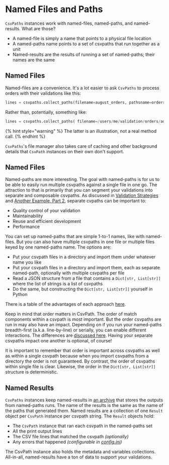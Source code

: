 # Named Files and Paths

`CsvPaths` instances work with named-files, named-paths, and named-results. What are those?

* A named-file is simply a name that points to a physical file location
* A named-paths name points to a set of csvpaths that run together as a unit
* Named-results are the results of running a set of named-paths; their names are the same

## Named Files

Named-files are a convenience. It's a lot easier to ask `CsvPaths`  to process orders with their validations like this:&#x20;

```python
lines = csvpaths.collect_paths(filename=august_orders, pathsname=orders_validation)
```

Rather than, potentially, something like:&#x20;

```python
lines = csvpaths.collect_paths( filename=/users/me/validation/orders/august/aug-31-2024.csv, pathsname=....what do I even enter here?
```

{% hint style="warning" %}
The latter is an illustration, not a real method call.&#x20;
{% endhint %}

`CsvPaths`'s file manager also takes care of caching and other background details that `CsvPath` instances on their own don't support.

## Named Files

Named-paths are more interesting. The goal with named-paths is for us to be able to easily run multiple csvpaths against a single file in one go. The attraction to that is primarily that you can segment your validations into separate and composable csvpaths.  As discussed in [Validation Strategies](../validation/validation_strategies.md) and [Another Example, Part 2](../../getting-started/another-example-part-2.md), separate cvpaths can be important to:&#x20;

* Quality control of your validation
* Maintainability
* Reuse and efficient development
* Performance

You can set up named-paths that are simple 1-to-1 names, like with named-files. But you can also have multiple csvpaths in one file or multiple files keyed by one named-paths name. The options are:&#x20;

* Put your csvpath files in a directory and import them under whatever name you like
* Put your csvpath files in a directory and import them, each as separate named-path, optionally with multiple csvpaths per file
* Read a JSON structure from a file that contains a `Dict[str, List[str]]` where the list of strings is a list of csvpaths
* Do the same, but constructing the `Dict[str, List[str]]` yourself in Python

There is a table of the advantages of each approach [here](../../getting-started/another-example-part-2.md).

Keep in mind that order matters in CsvPath. The order of match components within a csvpath is most important. But the order csvpaths are run in may also have an impact. Depending on if you run your named-paths breadth-first (a.k.a. line-by-line) or serially, you can enable different interactions. The differences are [discussed here](../serial-or-breadth-first-runs.md). Having your separate csvpaths impact one another is optional, of course!

It is important to remember that order is important across csvpaths as well as within a single csvpath because when you import csvpaths from a directory the order is not guaranteed. By contrast, the order of csvpaths within single file is clear. Likewise, the order in the `Dict[str, List[str]]` structure is deterministic.&#x20;

## Named Results

`CsvPaths` instances keep named-results in [an archive](../namespacing-with-the-archive.md) that stores the outputs from named-paths runs. The name of the results is the same as the name of the paths that generated them. Named results are a collection of one `Result` object per `CsvPath` instance per csvpath string. The `Result` objects hold:&#x20;

* The `CsvPath` instance that ran each csvpath in the named-paths set
* All the print output lines&#x20;
* The CSV file lines that matched the csvpath _(optionally)_
* Any errors that happened _(configurable in_ [_config.ini_](../how-tos/config-setup.md)_)_

The CsvPath instance also holds the metadata and variables collections. All-in-all, named-results have a ton of data to support your validations.


